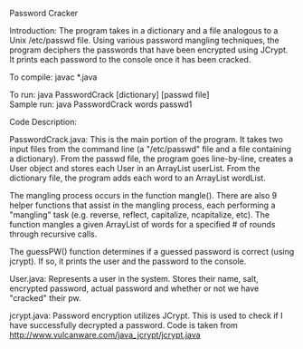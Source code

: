Password Cracker

Introduction:
The program takes in a dictionary and a file analogous to a Unix /etc/passwd file. Using various password mangling techniques, the program deciphers the passwords that have been encrypted using JCrypt. It prints each password to the console once it has been cracked. 

To compile:
javac *.java

To run:
java PasswordCrack [dictionary] [passwd file]<br>
Sample run: java PasswordCrack words passwd1

Code Description:

PasswordCrack.java:
This is the main portion of the program. It takes two
input files from the command line (a "/etc/passwd" file and a file containing a
dictionary). From the passwd file, the program goes line-by-line, creates a User 
object and stores each User in an ArrayList userList. From the dictionary file,
the program adds each word to an ArrayList<String> wordList.

The mangling process occurs in the function mangle(). There are also 9 helper 
functions that assist in the mangling process, each performing a "mangling"
task (e.g. reverse, reflect, capitalize, ncapitalize, etc). The function mangles
a given ArrayList<String> of words for a specified # of rounds through recursive
calls.

The guessPW() function determines if a guessed password is correct (using jcrypt). 
If so, it prints the user and the password to the console.

User.java:
Represents a user in the system. Stores their name, salt, encrypted
password, actual password and whether or not we have "cracked" their pw.

jcrypt.java:
Password encryption utilizes JCrypt. This is used to check if I have successfully decrypted a password. Code is taken from http://www.vulcanware.com/java_jcrypt/jcrypt.java
